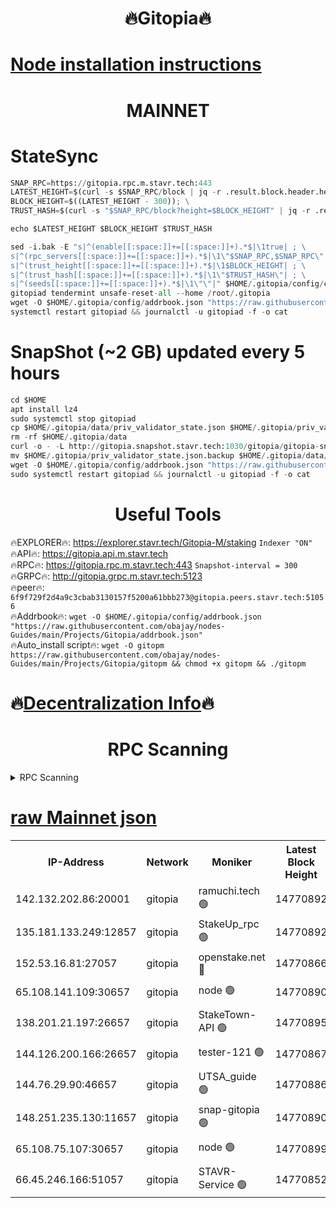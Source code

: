 <h1 align="center"> 🔥Gitopia🔥</h1>

[Node installation instructions](https://github.com/obajay/nodes-Guides/tree/main/Projects/Gitopia)
=

<h1 align="center"> MAINNET</h1>

# StateSync
```python
SNAP_RPC=https://gitopia.rpc.m.stavr.tech:443
LATEST_HEIGHT=$(curl -s $SNAP_RPC/block | jq -r .result.block.header.height); \
BLOCK_HEIGHT=$((LATEST_HEIGHT - 300)); \
TRUST_HASH=$(curl -s "$SNAP_RPC/block?height=$BLOCK_HEIGHT" | jq -r .result.block_id.hash)

echo $LATEST_HEIGHT $BLOCK_HEIGHT $TRUST_HASH

sed -i.bak -E "s|^(enable[[:space:]]+=[[:space:]]+).*$|\1true| ; \
s|^(rpc_servers[[:space:]]+=[[:space:]]+).*$|\1\"$SNAP_RPC,$SNAP_RPC\"| ; \
s|^(trust_height[[:space:]]+=[[:space:]]+).*$|\1$BLOCK_HEIGHT| ; \
s|^(trust_hash[[:space:]]+=[[:space:]]+).*$|\1\"$TRUST_HASH\"| ; \
s|^(seeds[[:space:]]+=[[:space:]]+).*$|\1\"\"|" $HOME/.gitopia/config/config.toml
gitopiad tendermint unsafe-reset-all --home /root/.gitopia
wget -O $HOME/.gitopia/config/addrbook.json "https://raw.githubusercontent.com/obajay/nodes-Guides/main/Projects/Gitopia/addrbook.json"
systemctl restart gitopiad && journalctl -u gitopiad -f -o cat
```
# SnapShot (~2 GB) updated every 5 hours
```python
cd $HOME
apt install lz4
sudo systemctl stop gitopiad
cp $HOME/.gitopia/data/priv_validator_state.json $HOME/.gitopia/priv_validator_state.json.backup
rm -rf $HOME/.gitopia/data
curl -o - -L http://gitopia.snapshot.stavr.tech:1030/gitopia/gitopia-snap.tar.lz4 | lz4 -c -d - | tar -x -C $HOME/.gitopia --strip-components 2
mv $HOME/.gitopia/priv_validator_state.json.backup $HOME/.gitopia/data/priv_validator_state.json
wget -O $HOME/.gitopia/config/addrbook.json "https://raw.githubusercontent.com/obajay/nodes-Guides/main/Projects/Gitopia/addrbook.json"
sudo systemctl restart gitopiad && journalctl -u gitopiad -f -o cat
```
 <h1 align="center"> Useful Tools</h1>

🔥EXPLORER🔥:      https://explorer.stavr.tech/Gitopia-M/staking  `Indexer "ON"` \
🔥API🔥: 			 		 https://gitopia.api.m.stavr.tech \
🔥RPC🔥:           https://gitopia.rpc.m.stavr.tech:443              `Snapshot-interval = 300` \
🔥GRPC🔥:          http://gitopia.grpc.m.stavr.tech:5123 \
🔥peer🔥:					 `6f9f729f2d4a9c3cbab3130157f5200a61bbb273@gitopia.peers.stavr.tech:51056` \
🔥Addrbook🔥:    ```wget -O $HOME/.gitopia/config/addrbook.json "https://raw.githubusercontent.com/obajay/nodes-Guides/main/Projects/Gitopia/addrbook.json"``` \
🔥Auto_install script🔥: ```wget -O gitopm https://raw.githubusercontent.com/obajay/nodes-Guides/main/Projects/Gitopia/gitopm && chmod +x gitopm && ./gitopm```

🔥[Decentralization Info](https://github.com/obajay/StateSync-snapshots/tree/main/Projects/Gitopia/Decentralization)🔥
=

<h1 align="center"> RPC Scanning</h1>

<details>
<summary>RPC Scanning</summary>

<h2 align="center"> We scan nodes in real time every 4 hours. And we provide the final result of RPC endpoints.
We cannot influence the operation of these nodes in any way. </h2>


```python
If Voting Power is higher than 0 --> then the Node is a validator of the network and may be subject to attack and be a potential threat to the chain.
```
```python
We marked such validators with a red symbol
```

</details>

[raw Mainnet json](https://rpc-check.gitopm.stavr.tech/gitopm/rpc-gitopm-result.json)
=

<table><tr><th>IP-Address</th><th>Network</th><th>Moniker</th><th>Latest Block Height</th><th>Earliest Block Height</th><th>Catching Up</th><th>Tx Index</th><th>Voting Power</th><th>Scan Time</th></tr><tr><td>142.132.202.86:20001</td><td>gitopia</td><td>ramuchi.tech 🟢</td><td>14770892</td><td>6548337</td><td>False</td><td>on</td><td>0</td><td>2024-03-04T03:09:03.641053378UTC</td></tr><tr><td>135.181.133.249:12857</td><td>gitopia</td><td>StakeUp_rpc 🟢</td><td>14770892</td><td>8010001</td><td>False</td><td>on</td><td>0</td><td>2024-03-04T03:09:03.970060602UTC</td></tr><tr><td>152.53.16.81:27057</td><td>gitopia</td><td>openstake.net 🔴</td><td>14770866</td><td>10455001</td><td>False</td><td>off</td><td>54194</td><td>2024-03-04T03:08:23.006243659UTC</td></tr><tr><td>65.108.141.109:30657</td><td>gitopia</td><td>node 🟢</td><td>14770890</td><td>12299845</td><td>False</td><td>on</td><td>0</td><td>2024-03-04T03:09:01.141301362UTC</td></tr><tr><td>138.201.21.197:26657</td><td>gitopia</td><td>StakeTown-API 🟢</td><td>14770895</td><td>12733501</td><td>False</td><td>on</td><td>0</td><td>2024-03-04T03:09:08.369888578UTC</td></tr><tr><td>144.126.200.166:26657</td><td>gitopia</td><td>tester-121 🟢</td><td>14770867</td><td>12832814</td><td>False</td><td>off</td><td>0</td><td>2024-03-04T03:08:25.341187722UTC</td></tr><tr><td>144.76.29.90:46657</td><td>gitopia</td><td>UTSA_guide 🟢</td><td>14770886</td><td>13035301</td><td>False</td><td>on</td><td>0</td><td>2024-03-04T03:08:54.610931466UTC</td></tr><tr><td>148.251.235.130:11657</td><td>gitopia</td><td>snap-gitopia 🟢</td><td>14770890</td><td>14079001</td><td>False</td><td>on</td><td>0</td><td>2024-03-04T03:09:01.373068171UTC</td></tr><tr><td>65.108.75.107:30657</td><td>gitopia</td><td>node 🟢</td><td>14770899</td><td>14269230</td><td>False</td><td>on</td><td>0</td><td>2024-03-04T03:09:14.809727929UTC</td></tr><tr><td>66.45.246.166:51057</td><td>gitopia</td><td>STAVR-Service 🟢</td><td>14770852</td><td>14758501</td><td>False</td><td>on</td><td>0</td><td>2024-03-04T03:08:44.200185990UTC</td></tr></table>
